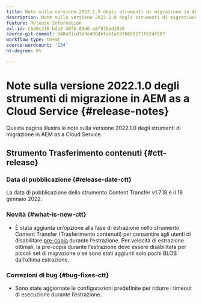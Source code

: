 ```yaml
---
title: Note sulla versione 2022.1.0 degli strumenti di migrazione in AEM as a Cloud Service
description: Note sulla versione 2022.1.0 degli strumenti di migrazione in AEM as a Cloud Service
feature: Release Information
exl-id: cbd0c316-bda3-48fb-89d6-a8f97bad1970
source-git-commit: 940a01cd3b9e4804bfab1a5970699271f624f087
workflow-type: tm+mt
source-wordcount: '134'
ht-degree: 6%

---
```


# Note sulla versione 2022.1.0 degli strumenti di migrazione in AEM as a Cloud Service {#release-notes}

Questa pagina illustra le note sulla versione 2022.1.0 degli strumenti di migrazione in AEM as a Cloud Service.

## Strumento Trasferimento contenuti {#ctt-release}

### Data di pubblicazione {#release-date-ctt}

La data di pubblicazione dello strumento Content Transfer v1.7.18 è il 18 gennaio 2022.

### Novità {#what-is-new-ctt}

* È stata aggiunta un’opzione alla fase di estrazione nello strumento Content Transfer (Trasferimento contenuti) per consentire agli utenti di disabilitare [pre-copia](https://experienceleague.adobe.com/docs/experience-manager-cloud-service/moving/cloud-migration/content-transfer-tool/handling-large-content-repositories.html?lang=en) durante l’estrazione. Per velocità di estrazione ottimali, la pre-copia durante l’estrazione deve essere disabilitata per piccoli set di migrazione o se sono stati aggiunti solo pochi BLOB dall’ultima estrazione.

### Correzioni di bug {#bug-fixes-ctt}

* Sono state aggiornate le configurazioni predefinite per ridurre i timeout di esecuzione durante l’estrazione.
